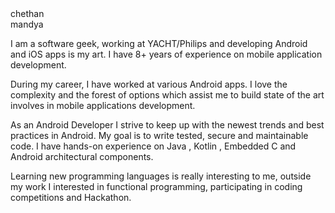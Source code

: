 <div class="row">
  <div class="column">chethan</div>
  <div class="column">mandya</div>
</div>
  
I am a software geek, working at YACHT/Philips and developing Android and iOS apps is my art. I have 8+ years of experience on mobile application development.

During my career, I have worked at various Android apps. I love the complexity and the forest of options which assist me to build state of the art involves in mobile applications development.

As an Android Developer I strive to keep up with the newest trends and best practices in Android. My goal is to write tested, secure and maintainable code. I have hands-on experience on ​Java , Kotlin , Embedded C and Android architectural components.

Learning new programming languages is really interesting to me, outside my work I interested in functional programming, participating in coding competitions and Hackathon.
